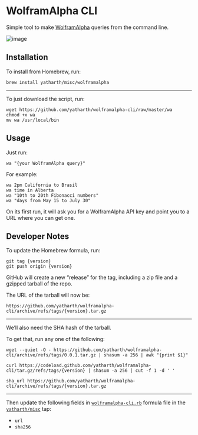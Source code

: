 # WolframAlpha CLI

Simple tool to make [WolframAlpha][] queries from the command line.

![image](https://user-images.githubusercontent.com/1520684/130658442-dc952cfa-274b-4727-970f-625fb4aecbe7.png)

[WolframAlpha]: https://www.wolframalpha.com


## Installation

To install from Homebrew, run:

    brew install yatharth/misc/wolframalpha

---

To just download the script, run:

    wget https://github.com/yatharth/wolframalpha-cli/raw/master/wa
    chmod +x wa
    mv wa /usr/local/bin 

<!--

If you don’t have `wget`, then you can use `curl` as so:

    curl  https://raw.githubusercontent.com/yatharth/wolframalpha-cli/master/wa > wa
    chmod +x wa

The different URL is because `curl` doesn’t follow the redirects Github sends back automatically. If you use `curl`, we do need to mark the file as executable with manually.

-->


## Usage

Just run:

    wa "{your WolframAlpha query}"

For example:

    wa 2pm California to Brasil
    wa time in Alberta
    wa "10th to 20th Fibonacci numbers"
    wa "days from May 15 to July 30"

On its first run, it will ask you for a WolframAlpha API key and point you to a URL where you can get one.


## Developer Notes

To update the Homebrew formula, run:

    git tag {version}
    git push origin {version}

GitHub will create a new “release” for the tag, including a zip file and a gzipped tarball of the repo.

The URL of the tarball will now be:

    https://github.com/yatharth/wolframalpha-cli/archive/refs/tags/{version}.tar.gz

---

We’ll also need the SHA hash of the tarball.

To get that, run any one of the following:

```
wget --quiet -O - https://github.com/yatharth/wolframalpha-cli/archive/refs/tags/0.0.1.tar.gz | shasum -a 256 | awk "{print $1}"
```

```
curl https://codeload.github.com/yatharth/wolframalpha-cli/tar.gz/refs/tags/{version} | shasum -a 256 | cut -f 1 -d ' '
```

```
sha_url https://github.com/yatharth/wolframalpha-cli/archive/refs/tags/{version}.tar.gz
```

---

Then update the following fields in [`wolframalpha-cli.rb`][formula] formula file in the [`yatharth/misc`][tap] tap:

- `url`
- `sha256`

[formula]: https://github.com/yatharth/homebrew-misc/blob/master/Formula/wolframalpha-cli.rb
[tap]: https://github.com/yatharth/homebrew-misc
